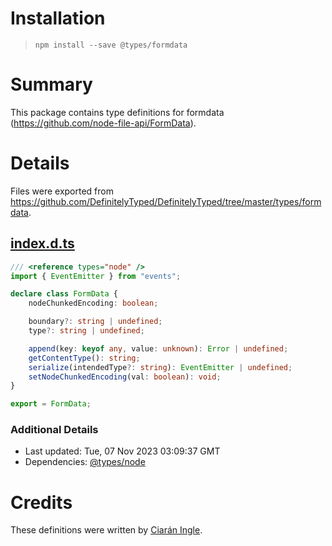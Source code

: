 # Installation
> `npm install --save @types/formdata`

# Summary
This package contains type definitions for formdata (https://github.com/node-file-api/FormData).

# Details
Files were exported from https://github.com/DefinitelyTyped/DefinitelyTyped/tree/master/types/formdata.
## [index.d.ts](https://github.com/DefinitelyTyped/DefinitelyTyped/tree/master/types/formdata/index.d.ts)
````ts
/// <reference types="node" />
import { EventEmitter } from "events";

declare class FormData {
    nodeChunkedEncoding: boolean;

    boundary?: string | undefined;
    type?: string | undefined;

    append(key: keyof any, value: unknown): Error | undefined;
    getContentType(): string;
    serialize(intendedType?: string): EventEmitter | undefined;
    setNodeChunkedEncoding(val: boolean): void;
}

export = FormData;

````

### Additional Details
 * Last updated: Tue, 07 Nov 2023 03:09:37 GMT
 * Dependencies: [@types/node](https://npmjs.com/package/@types/node)

# Credits
These definitions were written by [Ciarán Ingle](https://github.com/inglec-arista).
